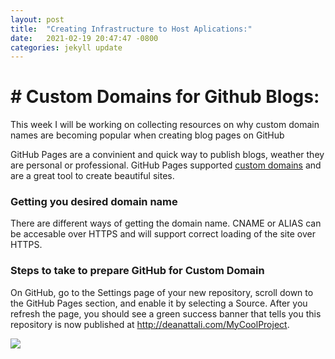 ```yaml
---
layout: post
title:  "Creating Infrastructure to Host Aplications:"
date:   2021-02-19 20:47:47 -0800
categories: jekyll update
---
```



# #  **Custom Domains for Github Blogs:**

This week I will be working on collecting resources on why custom domain names are becoming popular when creating blog pages on GitHub


GitHub Pages are a convinient and quick way to publish blogs, weather they are personal or professional.
GitHub Pages supported [custom domains](http://https://github.blog/2009-01-21-cname-support-for-github-pages/ "custom domains")   and are a great tool to create beautiful sites.

###  Getting you desired domain name

There are different ways of getting the domain name. CNAME or ALIAS can be accesable over HTTPS and will support correct loading of the site over HTTPS.

### Steps to take to prepare GitHub for Custom Domain

On GitHub, go to the Settings page of your new repository, scroll down to the GitHub Pages section, and enable it by selecting a Source. After you refresh the page, you should see a green success banner that tells you this repository is now published at http://deanattali.com/MyCoolProject.

![](https://deanattali.com/assets/img/blog/multiplegithubpages/step1%20github%20settings%20enable%20pages.PNG)
